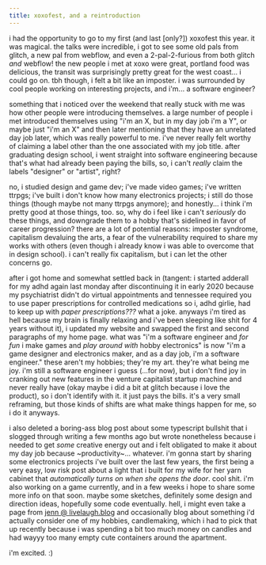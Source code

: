```yaml
---
title: xoxofest, and a reintroduction
---
```


i had the opportunity to go to my first (and last [only?]) xoxofest this year.
it was magical. the talks were incredible, i got to see some old pals from
glitch, a new pal from webflow, and even a 2-pal-2-furious from both glitch _and_ webflow! the new people i met at xoxo were
great, portland food was delicious, the transit was surprisingly pretty great
for the west coast... i could go on. tbh though, i felt a bit like an imposter.
i was surrounded by cool people working on interesting projects, and i'm... a
software engineer?

something that i noticed over the weekend that really stuck with me was how
other people were introducing themselves. a large number of people i met
introduced themselves using "i'm an X, but in my day job i'm a Y", or maybe just
"i'm an X" and then later mentioning that they have an unrelated day job later,
which was really powerful to me. i've never really felt worthy of claiming a
label other than the one associated with my job title. after graduating design
school, i went straight into software engineering because that's what had
already been paying the bills, so, i can't _really_ claim the labels "designer" or "artist",
right?

no, i studied design and game dev; i've made video games; i've written ttrpgs;
i've built i don't know how many electronics projects; i still do those things
(though maybe not many ttrpgs anymore); and honestly... i think i'm pretty good at those
things, too. so, why do i feel like i can't _seriously_ do these things, and downgrade
them to a hobby that's sidelined in favor of career progression? there are a lot of potential reasons: imposter syndrome, capitalism devaluing the arts, a fear of the vulnerability required to share my works with others (even though i already know i was able to overcome that in design school). i can't really fix capitalism, but i can let the other concerns go.

after i got home and somewhat settled back in (tangent: i started adderall for
my adhd again last monday after discontinuing it in early 2020 because my
psychiatrist didn't do virtual appointments and tennessee required you to use
paper prescriptions for controlled medications so i, adhd girlie, had to keep up
with _paper prescriptions???_ what a joke. anyways i'm tired as hell because
my brain is finally relaxing and i've been sleeping like shit for 4 years without it), i updated my website and
swapped the first and second paragraphs of my home page. what was "i'm a
software engineer and _for fun_ i make games and _play around with_ hobby
electronics" is now "i'm a game designer and electronics maker, and as a day
job, i'm a software engineer." these aren't my hobbies; they're my art. they're what being me joy. i'm still a software engineer i guess (...for now), but i don't find joy in cranking out new features in the venture capitalist startup machine and never really have (okay maybe i did a bit at glitch because i love the product), so i don't identify with it. it just pays the bills. it's a very small reframing, but those kinds of shifts are what make things happen for me, so i do it anyways.

i also deleted a boring-ass blog post about some typescript bullshit that i
slogged through writing a few months ago but wrote nonetheless because i needed
to get _some_ creative energy out and i felt obligated to make it about my day
job because \~productivity\~... whatever. i'm gonna start by sharing some
electronics projects i've built over the last few years, the first being a very easy, low risk
post about a light that i built for my wife for
her yarn cabinet that _automatically turns on when she opens the door_. cool shit. i'm also working on a game currently, and in a few weeks i hope
to share some more info on that soon. maybe some sketches, definitely some
design and direction ideas, hopefully some code eventually. hell, i might even
take a page from [jenn @ livelaugh.blog](https://livelaugh.blog/) and
occasionally blog about something i'd actually consider one of my hobbies, candlemaking, which i had to pick that up recently
because i was spending a bit too much money on candles and had wayyy too many
empty cute containers around the apartment.

i'm excited. :)
